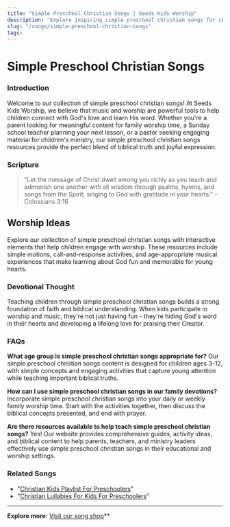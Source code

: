 ```yaml
---
title: "Simple Preschool Christian Songs | Seeds Kids Worship"
description: "Explore inspiring simple preschool christian songs for children's worship and faith development. Biblical music resources for families and ministry."
slug: "/songs/simple-preschool-christian-songs"
tags:
---
```


# Simple Preschool Christian Songs

### Introduction

Welcome to our collection of simple preschool christian songs! At Seeds Kids Worship, we believe that music and worship are powerful tools to help children connect with God's love and learn His word. Whether you're a parent looking for meaningful content for family worship time, a Sunday school teacher planning your next lesson, or a pastor seeking engaging material for children's ministry, our simple preschool christian songs resources provide the perfect blend of biblical truth and joyful expression.

### Scripture

> "Let the message of Christ dwell among you richly as you teach and admonish one another with all wisdom through psalms, hymns, and songs from the Spirit, singing to God with gratitude in your hearts." - Colossians 3:16

## Worship Ideas

Explore our collection of simple preschool christian songs with interactive elements that help children engage with worship. These resources include simple motions, call-and-response activities, and age-appropriate musical experiences that make learning about God fun and memorable for young hearts.

### Devotional Thought

Teaching children through simple preschool christian songs builds a strong foundation of faith and biblical understanding. When kids participate in worship and music, they're not just having fun - they're hiding God's word in their hearts and developing a lifelong love for praising their Creator.

### FAQs

**What age group is simple preschool christian songs appropriate for?**
Our simple preschool christian songs content is designed for children ages 3-12, with simple concepts and engaging activities that capture young attention while teaching important biblical truths.

**How can I use simple preschool christian songs in our family devotions?**
Incorporate simple preschool christian songs into your daily or weekly family worship time. Start with the activities together, then discuss the biblical concepts presented, and end with prayer.

**Are there resources available to help teach simple preschool christian songs?**
Yes! Our website provides comprehensive guides, activity ideas, and biblical content to help parents, teachers, and ministry leaders effectively use simple preschool christian songs in their educational and worship settings.

### Related Songs

- "[Christian Kids Playlist For Preschoolers](/songs/christian-kids-playlist-for-preschoolers/)"
- "[Christian Lullabies For Kids For Preschoolers](/songs/christian-lullabies-for-kids-for-preschoolers/)"

---

**Explore more:** [Visit our song shop](https://seedskidsworship.com/shop)**

<!-- Schema Markup -->
<script type="application/ld+json">
{
  "@context": "https://schema.org",
  "@type": "MusicRecording",
  "name": "Simple Preschool Christian Songs",
  "byArtist": {
    "@type": "MusicGroup",
    "name": "Seeds Kids Worship"
  },
  "isFamilyFriendly": true,
  "url": "https://seedskidsworship.com/songs/simple-preschool-christian-songs/"
}
</script>